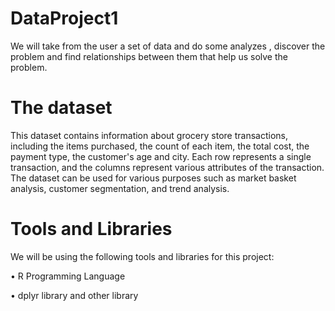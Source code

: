 # DataProject1

We will take from the user a set of data and do some analyzes , discover the problem and find relationships between them that help us solve the problem.

# The dataset

This dataset contains information about grocery store transactions, including the items purchased, the count of each item, the total cost, the payment type, the customer's age and city. Each row represents a single transaction, and the columns represent various attributes of the transaction. The dataset can be used for various purposes such as market basket analysis, customer segmentation, and trend analysis.

# Tools and Libraries

We will be using the following tools and libraries for this project:

• R Programming Language

• dplyr library and other library
